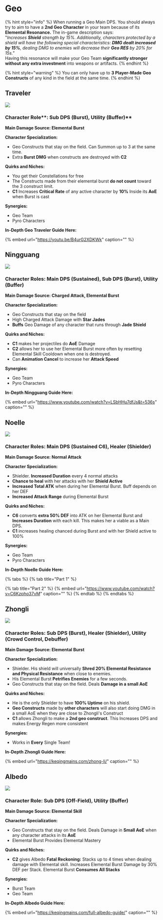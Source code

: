 # Geo

{% hint style="info" %}
When running a Geo Main DPS. You should always try to aim to have a **2nd Geo Character** in your team because of its **Elemental Resonance.** The in-game description says:  
"_Increases **Shield** strength by 15%. Additionally, characters protected by a shield will have the following special characteristics: **DMG dealt increased by 15%**, dealing DMG to enemies will decrease their **Geo RES** by 20% for 15s."_  
Having this resonance will make your Geo Team **significantly stronger without any extra investment** into weapons or artifacts.
{% endhint %}

{% hint style="warning" %}
You can only have up to **3 Player-Made Geo Constructs** of any kind in the field at the same time.
{% endhint %}

## Traveler

![](../.gitbook/assets/character_traveler_portrait.png)

### Character Role**: Sub DPS \(Burst\), Utility \(Buffer\)**

**Main Damage Source: Elemental Burst**

**Character Specialization:**

* Geo Constructs that stay on the field. Can Summon up to 3 at the same time.
* Extra **Burst DMG** when constructs are destroyed with **C2**

**Quirks and Niches:**

* You get their Constellations for free
* The Constructs made from their elemental burst **do not count** toward the 3 construct limit.
* **C1** Increases **Critical Rate** of any active character by **10%** Inside its **AoE** when Burst is cast

**Synergies:**

* Geo Team
* Pyro Characters

**In-Depth Geo Traveler Guide Here:**

{% embed url="https://youtu.be/B4urG2XDKWk" caption="" %}

## **Ningguang**

![](../.gitbook/assets/character_ningguang_portrait.png)

### Character Roles: Main DPS \(Sustained\), Sub DPS \(Burst\)**, Utility \(Buffer\)**

**Main Damage Source: Charged Attack, Elemental Burst**

**Character Specialization:**

* Geo Constructs that stay on the field
* High Charged Attack Damage with **Star Jades**
* **Buffs** Geo Damage of any character that runs through **Jade Shield**

**Quirks and Niches:**

* **C1** makes her projectiles do **AoE** Damage
* **C2** allows her to use her Elemental Burst more often by resetting Elemental Skill Cooldown when one is destroyed.
* Can **Animation Cancel** to increase her **Attack Speed**

**Synergies:**

* Geo Team
* Pyro Characters

**In-Depth Ningguang Guide Here:**

{% embed url="https://www.youtube.com/watch?v=LSbHHu7dfJs&t=536s" caption="" %}

## **Noelle**

![](../.gitbook/assets/character_noelle_portrait.png)

### Character Roles: Main DPS \(Sustained C6\), Healer \(Shielder\)

**Main Damage Source: Normal Attack**

**Character Specialization:**

* Shielder. **Increased Duration** every 4 normal attacks
* **Chance to heal** with her attacks with her **Shield Active**
* **Increased Total ATK** when during her Elemental Burst. Buff depends on her DEF
* **Increased Attack Range** during Elemental Burst

**Quirks and Niches:**

* **C6** converts **extra 50% DEF** into ATK on her Elemental Burst and **Increases Duration** with each kill. This makes her a viable as a Main DPS.
* **C1** increases healing chanced during Burst and with her Shield active to 100%

**Synergies:**

* Geo Team
* Pyro Characters

**In-Depth Noelle Guide Here:**

{% tabs %}
{% tab title="Part 1" %}

{% tab title="Part 2" %}
{% embed url="https://www.youtube.com/watch?v=C6Kzpho37vM" caption="" %}
{% endtab %}
{% endtabs %}

## Zhongli

![](../.gitbook/assets/character_zhongli_portrait.png)

### Character Roles: Sub DPS \(Burst\), Healer \(Shielder\), Utility \(Crowd Control, Debuffer\)

**Main Damage Source: Elemental Burst**

**Character Specialization:**

* Shielder. His shield will universally **Shred 20% Elemental Resistance and Physical Resistance** when close to enemies.
* His Elemental Burst **Petrifies Enemies** for a few seconds.
* Geo Constructs that stay on the field. Deals **Damage in a small AoE**

**Quirks and Niches:**

* He is the only Shielder to have **100% Uptime** on his shield.
* **Geo Constructs** made by **other characters** will also start doing DMG in a small AoE when they are close to Zhongli's Construct
* **C1** allows Zhongli to make a **2nd geo construct**. This Increases DPS and makes Energy Regen more consistent

**Synergies:**

* Works in **Every** Single Team!

**In-Depth Zhongli Guide Here:**

{% embed url="https://keqingmains.com/zhong-li/" caption="" %}

## **Albedo**

![](../.gitbook/assets/character_albedo_portrait.png)

### Character Role: Sub DPS \(Off-Field\)**, Utility \(Buffer\)**

**Main Damage Source: Elemental Skill**

**Character Specialization:**

* Geo Constructs that stay on the field. Deals Damage in **Small AoE** when any character attacks in its **AoE**
* Elemental Burst Provides Elemental Mastery

**Quirks and Niches:**

* **C2** gives Albedo **Fatal Reckoning:** Stacks up to 4 times when dealing damage with Elemental skill. Increases Elemental Burst Damage by 30% DEF per Stack. Elemental Burst **Consumes All Stacks**

**Synergies:**

* Burst Team
* Geo Team

**In-Depth Albedo Guide Here:**

{% embed url="https://keqingmains.com/full-albedo-guide/" caption="" %}

